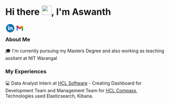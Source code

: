 # Hi there <img src="https://github.com/TheDudeThatCode/TheDudeThatCode/blob/master/Assets/Hi.gif" width="30" height="30"/>, I'm Aswanth

<a href="https://www.linkedin.com/in/aswanthjabba/">
  <img align="left" width="30px" src="https://github.com/AswanthJabba/aswanthjabba/blob/main/Assets/Linkedin.png"  />
</a>
<a href="mailto:jabbaaswanth@gmail.com">
  <img align="left" width="30px" src="https://github.com/AswanthJabba/aswanthjabba/blob/main/Assets/Gmail.png"  />
</a>
</br>

### About Me
🎓 I'm currently pursuing my Masters Degree and also working as teaching assitant at NIT Warangal<br/>

### My Experiences 
‍💻 Data Analyst Intern at [HCL Software](https://www.hcltechsw.com/) - Creating Dashboard for Development Team and Management Team for [HCL Compass](https://www.hcltechsw.com/compass), Technologies used Elasticsearch, Kibana.
<!--
**AswanthJabba/aswanthjabba** is a ✨ _special_ ✨ repository because its `README.md` (this file) appears on your GitHub profile.

Here are some ideas to get you started:

- 🔭 I’m currently working on ...
- 🌱 I’m currently learning ...
- 👯 I’m looking to collaborate on ...
- 🤔 I’m looking for help with ...
- 💬 Ask me about ...
- 📫 How to reach me: ...
- 😄 Pronouns: ...
- ⚡ Fun fact: ...
-->
